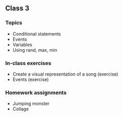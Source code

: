 ## Class 3
### Topics
* Conditional statements
* Events
* Variables
* Using rand, max, min

### In-class exercises
* Create a visual representation of a song (exercise)
* Events (exercise)

### Homework assignments
* Jumping monster
* Collage